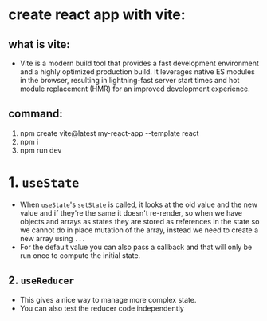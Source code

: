 # create react app with vite:
## what is vite:
- Vite is a modern build tool that provides a fast development environment and a highly optimized production build. It leverages native ES modules in the browser, resulting in lightning-fast server start times and hot module replacement (HMR) for an improved development experience.

## command:
1. npm create vite@latest my-react-app --template react
2. npm i
3. npm run dev

# 1. `useState`
- When `useState`'s `setState` is called, it looks at the old value and the new value and if they're the same it doesn't re-render, so when we have objects and arrays as states they are stored as references in the state so we cannot do in place mutation of the array, instead we need to create a new array using `...`
- For the default value you can also pass a callback and that will only be run once to compute the initial state.

## 2. `useReducer`
- This gives a nice way to manage more complex state.
- You can also test the reducer code independently